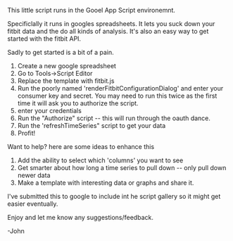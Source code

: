 This little script runs in the Gooel App Script environemnt.

Specificlally it runs in googles spreadsheets.  It lets you suck down your fitbit data and the do all kinds of analysis.  It's also an easy way to get started with the fitbit API.

Sadly to get started is a bit of a pain.

1. Create a new google spreadsheet
2. Go to Tools->Script Editor
3. Replace the template with fitbit.js
4. Run the poorly named 'renderFitbitConfigurationDialog' and enter your consumer key and secret.  You may need to run this twice as the first time it will ask you to authorize the script.
5. enter your credentials
6. Run the "Authorize" script -- this will run through the oauth dance.
7. Run the 'refreshTimeSeries" script to get your data
8. Profit!


Want to help?  here are some ideas to enhance this

1.  Add the ability to select which 'columns' you want to see
2.  Get smarter about how long a time series to pull down -- only pull down newer data
3.  Make a template with interesting data or graphs and share it.

I've submitted this to google to include int he script gallery so it might get easier eventually.

Enjoy and let me know any suggestions/feedback.

-John
